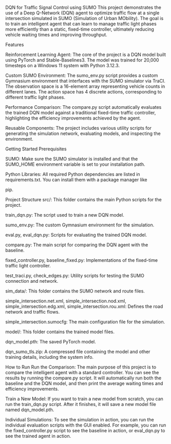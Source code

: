 DQN for Traffic Signal Control using SUMO
This project demonstrates the use of a Deep Q-Network (DQN) agent to optimize traffic flow at a single intersection simulated in SUMO (Simulation of Urban MObility). The goal is to train an intelligent agent that can learn to manage traffic light phases more efficiently than a static, fixed-time controller, ultimately reducing vehicle waiting times and improving throughput.

Features

Reinforcement Learning Agent: The core of the project is a DQN model built using PyTorch and Stable-Baselines3. The model was trained for 20,000 timesteps on a Windows 11 system with Python 3.12.3.





Custom SUMO Environment: The sumo_env.py script provides a custom Gymnasium environment that interfaces with the SUMO simulator via TraCI. The observation space is a 16-element array representing vehicle counts in different lanes. The action space has 4 discrete actions, corresponding to different traffic light phases.



Performance Comparison: The compare.py script automatically evaluates the trained DQN model against a traditional fixed-time traffic controller, highlighting the efficiency improvements achieved by the agent.


Reusable Components: The project includes various utility scripts for generating the simulation network, evaluating models, and inspecting the environment.

Getting Started
Prerequisites

SUMO: Make sure the SUMO simulator is installed and that the SUMO_HOME environment variable is set to your installation path.

Python Libraries: All required Python dependencies are listed in requirements.txt. You can install them with a package manager like 

pip.

Project Structure
src/: This folder contains the main Python scripts for the project.


train_dqn.py: The script used to train a new DQN model.


sumo_env.py: The custom Gymnasium environment for the simulation.


eval.py, eval_dqn.py: Scripts for evaluating the trained DQN model.






compare.py: The main script for comparing the DQN agent with the baseline.



fixed_controller.py, baseline_fixed.py: Implementations of the fixed-time traffic light controller.





test_traci.py, check_edges.py: Utility scripts for testing the SUMO connection and network.



sim_data/: This folder contains the SUMO network and route files.


simple_intersection.net.xml, simple_intersection.nod.xml, simple_intersection.edg.xml, simple_intersection.rou.xml: Defines the road network and traffic flows.




simple_intersection.sumocfg: The main configuration file for the simulation.

model/: This folder contains the trained model files.


dqn_model.pth: The saved PyTorch model.


dqn_sumo_tls.zip: A compressed file containing the model and other training details, including the system info.


How to Run
Run the Comparison:
The main purpose of this project is to compare the intelligent agent with a standard controller. You can see the results by running the compare.py script. It will automatically run both the baseline and the DQN model, and then print the average waiting times and efficiency improvements.

Train a New Model:
If you want to train a new model from scratch, you can run the train_dqn.py script. After it finishes, it will save a new model file named dqn_model.pth.

Individual Simulations:
To see the simulation in action, you can run the individual evaluation scripts with the GUI enabled. For example, you can run the fixed_controller.py script to see the baseline in action, or eval_dqn.py to see the trained agent in action.

